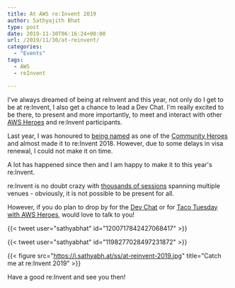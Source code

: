 ```yaml
---
title: At AWS re:Invent 2019
author: Sathyajith Bhat
type: post
date: 2019-11-30T06:16:24+00:00
url: /2019/11/30/at-reinvent/
categories:
  - "Events"
tags:
  - AWS
  - reInvent

---
```

I've always dreamed of being at reInvent and this year, not only do I get to be at re:Invent, I also get a chance to lead a Dev Chat. 
I'm really excited to be there, to present and more importantly, to meet and interact with other [AWS Heroes](https://aws.amazon.com/developer/community/heroes/?community-heroes-all.sort-by=item.additionalFields.sortPosition&community-heroes-all.sort-order=asc) and re:Invent participants.

Last year, I was honoured to [being named](https://aws.amazon.com/blogs/aws/announcing-aws-machine-learning-heroes-plus-new-aws-community-heroes/) as one of the [Community Heroes](https://aws.amazon.com/developer/community/heroes/sathyajith-bhat/) and almost made it to re:Invent 2018. However, due to some delays in visa renewal, I could not make it on time.

A lot has happened since then and I am happy to make it to this year's re:Invent.

re:Invent is no doubt crazy with [thousands of sessions](https://reinvent.awsevents.com/learn/session_catalog/) spanning multiple venues - obviously, it is not possible to be present for all.

However, if you do plan to drop by for the [Dev Chat](https://www.portal.reinvent.awsevents.com/connect/sessionDetail.ww?SESSION_ID=99680&csrftkn=ODOV-XY0F-PLM9-T18O-SZUU-CE6U-SKV8-NP6X) or for [Taco Tuesday with AWS Heroes](https://www.portal.reinvent.awsevents.com/connect/sessionDetail.ww?SESSION_ID=101954&csrftkn=588O-AALQ-JVA6-9Y8B-AVFV-05JL-HMU1-AEWB), would love to talk to you!

{{< tweet user="sathyabhat" id="1200717842427068417" >}}

{{< tweet user="sathyabhat" id="1198277028497231872" >}}

{{< figure src="https://i.sathyabh.at/ss/at-reinvent-2019.jpg" title="Catch me at re:Invent 2019" >}}


Have a good re:Invent and see you then!
